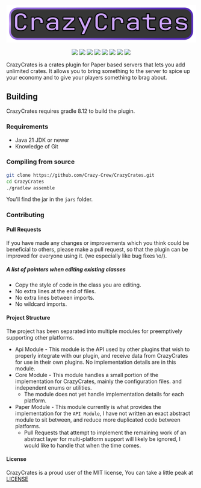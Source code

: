 <center><div align="center">

![CrazyCrates](https://raw.githubusercontent.com/Crazy-Crew/Branding/main/crazycrates/banner/webp/banner.webp)

[![][build-shield]][build-url]
[![][discord-shield]][discord-url]
[![][contributors-shield]][contributors-url]
[![][forks-shield]][forks-url]
[![][stars-shield]][stars-url]
[![][issues-shield]][issues-url]
[![][license-shield]][license-url]
[![][codefactor-shield]][codefactor-url]

</div></center>

CrazyCrates is a crates plugin for Paper based servers that lets you add unlimited crates. It allows you to bring something to the server to spice up your economy and to give your players something to brag about.

## Building
CrazyCrates requires gradle 8.12 to build the plugin.

### Requirements
* Java 21 JDK or newer
* Knowledge of Git

### Compiling from source
```sh
git clone https://github.com/Crazy-Crew/CrazyCrates.git
cd CrazyCrates
./gradlew assemble
```
You'll find the jar in the `jars` folder.

### Contributing
#### Pull Requests
If you have made any changes or improvements which you think could be beneficial to others, please make a pull request, so that the plugin can be improved for everyone using it. (we especially like bug fixes \o/).

##### A list of pointers when editing existing classes
* Copy the style of code in the class you are editing.
* No extra lines at the end of files.
* No extra lines between imports.
* No wildcard imports.

#### Project Structure
The project has been separated into multiple modules for preemptively supporting other platforms.
* Api Module - This module is the API used by other plugins that wish to properly integrate with our plugin, and receive data from CrazyCrates for use in their own plugins. No implementation details are in this module.
* Core Module - This module handles a small portion of the implementation for CrazyCrates, mainly the configuration files. and independent enums or utilities.
  * The module does not yet handle implementation details for each platform.
* Paper Module - This module currently is what provides the implementation for the `API Module`, I have not written an exact abstract module to sit between, and reduce more duplicated code between platforms.
  * Pull Requests that attempt to implement the remaining work of an abstract layer for multi-platform support will likely be ignored, I would like to handle that when the time comes.

#### License
CrazyCrates is a proud user of the MIT license, You can take a little peak at [LICENSE](https://github.com/Crazy-Crew/CrazyCrates/blob/master/LICENSE)

[contributors-shield]: https://img.shields.io/github/contributors/Crazy-Crew/CrazyCrates.svg?style=flat&logo=appveyor
[contributors-url]: https://github.com/Crazy-Crew/CrazyCrates/graphs/contributors
[forks-shield]: https://img.shields.io/github/forks/Crazy-Crew/CrazyCrates.svg?style=flat&logo=appveyor
[forks-url]: https://github.com/Crazy-Crew/CrazyCrates/network/members
[stars-shield]: https://img.shields.io/github/stars/Crazy-Crew/CrazyCrates.svg?style=flat&logo=appveyor
[stars-url]: https://github.com/Crazy-Crew/CrazyCrates/stargazers
[issues-shield]: https://img.shields.io/github/issues/Crazy-Crew/CrazyCrates.svg?style=flat&logo=appveyor
[issues-url]: https://github.com/Crazy-Crew/CrazyCrates/issues
[license-shield]: https://img.shields.io/github/license/Crazy-Crew/CrazyCrates.svg?style=flat&logo=appveyor
[license-url]: https://github.com/Crazy-Crew/CrazyCrates/blob/main/LICENSE
[build-shield]: https://ci.crazycrew.us/job/CrazyCrates//badge/icon
[build-url]: https://ci.crazycrew.us/job/CrazyCrates
[discord-shield]: https://img.shields.io/discord/182615261403283459.svg?label=discord&logo=discord
[discord-url]: https://discord.gg/badbones-s-live-chat-182615261403283459
[codefactor-shield]: https://www.codefactor.io/repository/github/crazy-crew/crazycrates/badge
[codefactor-url]: https://www.codefactor.io/repository/github/crazy-crew/crazycrates